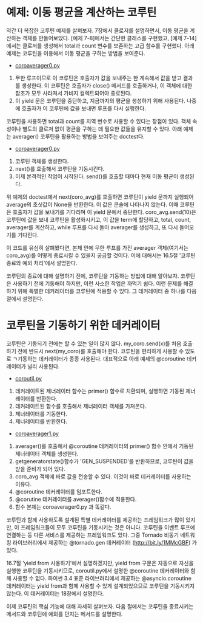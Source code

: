 <!-- 
- [UML클래스전략패턴](https://github.com/hyeonDD/fluent_python/blob/master/Part16/ex16-3/UML_class_diagram.png)
 -->
# 예제: 이동 평균을 계산하는 코루틴

약간 더 복잡한 코루틴 예제를 살펴보자. 7장에서 클로저를 설명하면서, 이동 평균을 계산하는 객체를 만들어보았다. [예제 7-8]에서는 간단한 클래스를 구현했고, [예제 7-14]에서는 클로저를 생성해서 total과 count 변수를 보존하는 고급 함수를 구현했다. 아래 예제는 코루틴을 이용해서 이동 평균을 구하는 방법을 보여준다.

- [coroaverager0.py](https://github.com/hyeonDD/fluent_python/blob/master/Part16/ex16-3/coroaverager0.py)
1. 무한 루프이므로 이 코루틴은 호출자가 값을 보내주는 한 계속해서 값을 받고 결과를 생성한다. 이 코루틴은 호출자가 close() 메서드를 호출하거나, 이 객체에 대한 참조가 모두 사라져서 가비지 컬렉트되어야 종료된다.
2. 이 yield 문은 코루틴을 중단하고, 지금까지의 평균을 생성하기 위해 사용된다. 나중에 호출자가 이 코루틴에 값을 보내면 루프를 다시 실행한다.

코루틴을 사용하면 total과 count를 지역 변수로 사용할 수 있다는 장점이 있다. 객체 속성이나 별도의 클로저 없이 평균을 구하는 데 필요한 값들을 유지할 수 있다. 아래 예제는 averager() 코루틴을 활용하는 방법을 보여주는 doctest다.

- [coroaverager0.py](https://github.com/hyeonDD/fluent_python/blob/master/Part16/ex16-3/coroaverager0.py)
1. 코루틴 객체를 생성한다.
2. next()를 호출해서 코루틴을 기동시킨다.
3. 이제 본격적인 작업이 시작된다. send()를 호출할 때마다 현재 이동 평균이 생성된다.

위 예제의 doctest에서 next(coro_avg)를 호출하면 코루틴이 yield 문까지 실행되어 average의 초싯값이 None을 반환한다. 이 값은 콘솔에 나타나지 않는다. 이때 코루틴은 호출자가 값을 보내기를 기다리며 이 yield 문에서 중단한다. coro_avg.send(10)은 코루틴에 값을 보내 코루틴을 활성화시키고, 이 값을 term에 할당하고, total, count, averager를 계산하고, while 루프를 다시 돌아 averager를 생성하고, 또 다시 들어오기를 기다린다.

이 코드를 유심히 살펴봤다면, 본체 안에 무한 루프를 가진 averager 객체(여기서는 coro_avg)를 어떻게 종료시킬 수 있을지 궁금할 것이다. 이에 대해서는 16.5절 '코루틴 종료와 예외 처리'에서 설명한다.

코루틴의 종료에 대해 설명하기 전에, 코루틴을 기동하는 방법에 대해 알아보자. 코루틴은 사용하기 전에 기동해야 하지만, 이런 사소한 작업은 까먹기 쉽다. 이런 문제를 해결하기 위해 특별한 데커레이터를 코루틴에 적용할 수 있다. 그 데커레이터 중 하나를 다음 절에서 설명한다.

# 코루틴을 기동하기 위한 데커레이터
코루틴은 기동되기 전에는 할 수 있는 일이 많지 않다. my_coro.send(x)를 처음 호출하기 전에 반드시 next(my_coro)를 호출해야 한다. 코루틴을 편리하게 사용할 수 있도로 ㄱ기동하는 데커레이터가 종종 사용된다. 대표적으로 아래 예제의 @coroutine 데커레이터가 널리 사용된다.
- [coroutil.py](https://github.com/hyeonDD/fluent_python/blob/master/Part16/ex16-3/coroutil.py)
1. 데커레이트된 제너레이터 함수는 primer() 함수로 치환되며, 실행하면 기동된 제너레이터를 반환한다.
2. 데커레이트된 함수를 호출해서 제너레이터 객체를 가져온다.
3. 제너레이터를 기동한다.
4. 제너레이터를 반환한다.

- [coroaverager1.py](https://github.com/hyeonDD/fluent_python/blob/master/Part16/ex16-3/coroaverager1.py)
1. averager()를 호출해서 @coroutine 데커레이터의 primer() 함수 안에서 기동된 제너레이터 객체를 생성한다.
2. getgeneratorstate()함수가 'GEN_SUSPENDED'를 반환하므로, 코루틴이 값을 받을 준비가 되어 있다.
3. coro_avg 객체에 바로 값을 전송할 수 있다. 이것이 바로 데커레이터를 사용하는 이유다.
4. @coroutine 데커레이터를 임포트한다.
5. @corutine 데커레이터를 averager()함수에 적용한다.
6. 함수 본체는 coroaverager0.py 과 똑같다.

코루틴과 함께 사용하도록 설계된 특별 데커레이터를 제공하는 프레임워크가 많이 있지만, 이 프레임워크들이 모두 코루틴을 기동시키는 것은 아니다. 코루틴을 이벤트 루프에 연결하는 등 다른 서비스를 제공하는 프레임워크도 있다. 그중 Tornado 비동기 네트워킹 라이브러리에서 제공하는 @tornado.gen 데커레이터 (http://bit.ly/1MMcGBF) 가 있다.

16.7절 'yield from 사용하기'에서 설명하겠지만, yield from 구문은 자동으로 자신을 실행한 코루틴을 기동시키므로, coroutil.py에서 설명한 @coroutine 데커레이터와 함께 사용할 수 없다. 파이썬 3.4 표준 라이브러리에서 제공하는 @asyncio.coroutine 데커레이터는 yield from과 함께 사용할 수 있게 설계되었으므로 코루틴을 기동시키지 않는다. 이 데커레이터는 18장에서 설명한다.

이제 코루틴의 핵심 기능에 대해 자세히 살펴보자. 다음 절에서는 코루틴을 종료시키는 메서드와 코루틴에 예외를 던지는 메서드를 설명한다.